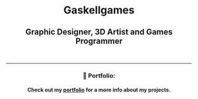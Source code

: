 <!-- Header -->
<div id="WelcomeHeader" align="center">
  <h1>Gaskellgames</h1>
  <h2>Graphic Designer, 3D Artist and Games Programmer</h2>
  <br>
  <img src="https://komarev.com/ghpvc/?username=Gaskellgames&style=flat-square&color=096716" alt=""/>
</div>

<!--- Portfolio Information --->
<div id="PortfolioInformation" align="center">
  <hr>
  <h3>📄 Portfolio:</h3>
  <h4>Check out my <a href="https://www.gaskellgames.com/">portfolio</a> for a more info about my projects.</h4>
</div>
